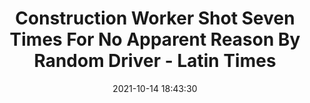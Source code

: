 ---
"title": "Construction Worker Shot Seven Times For No Apparent Reason By Random Driver - Latin Times"
"date": "2021-10-14 18:43:30"
"feed_name": "GOOGLENEWSCONSTRUCTION"
"feed_website": "https://news.google.com/search?q=construction%2Bincident&hl=en-US&gl=US&ceid=US:en"
"feed_rss": "https://news.google.com/rss/search?q=construction%2Bincident&hl=en-US&gl=US&ceid=US:en"
"link": "https://www.latintimes.com/construction-worker-shot-seven-times-no-apparent-reason-random-driver-490306"
"source": "{'href': 'https://www.latintimes.com', 'title': 'Latin Times'}"
"file": "_posts/2021-1-1-704e43c6bd070a56a94ced76633166b0fa3c2a5f.md"
"accident": "1"
"drilling": "0"
"dead": "0"
"injured": "1"
"arrested": "0"
"place": "unknown place"
"where": "construction site"
"causes": "hit"
"place_uri": "unknown place"
---